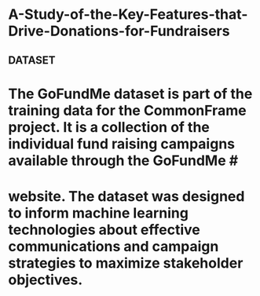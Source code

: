# A-Study-of-the-Key-Features-that-Drive-Donations-for-Fundraisers
## DATASET
# The GoFundMe dataset is part of the training data for the CommonFrame project. It is a collection of the individual fund raising campaigns available through the GoFundMe # # 
# website. The dataset was designed to inform machine learning technologies about effective communications and campaign strategies to maximize stakeholder objectives.
